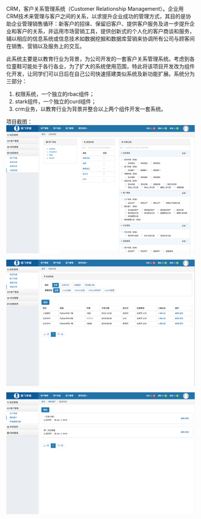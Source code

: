 CRM，客户关系管理系统（Customer Relationship Management）。企业用CRM技术来管理与客户之间的关系，以求提升企业成功的管理方式，其目的是协助企业管理销售循环：新客户的招徕、保留旧客户、提供客户服务及进一步提升企业和客户的关系，并运用市场营销工具，提供创新式的个人化的客户商谈和服务，辅以相应的信息系统或信息技术如数据挖掘和数据库营销来协调所有公司与顾客间在销售、营销以及服务上的交互。

此系统主要是以教育行业为背景，为公司开发的一套客户关系管理系统。考虑到各位童鞋可能处于各行各业，为了扩大的系统使用范围，特此将该项目开发改为组件化开发，让同学们可以日后在自己公司快速搭建类似系统及新功能扩展。系统分为三部分：

1. 权限系统，一个独立的rbac组件；
2. stark组件，一个独立的curd组件；
3. crm业务，以教育行业为背景并整合以上两个组件开发一套系统。

项目截图：
![CRM项目](images/1.png)

![CRM项目](images/2.png)

![CRM项目](images/3.png)
